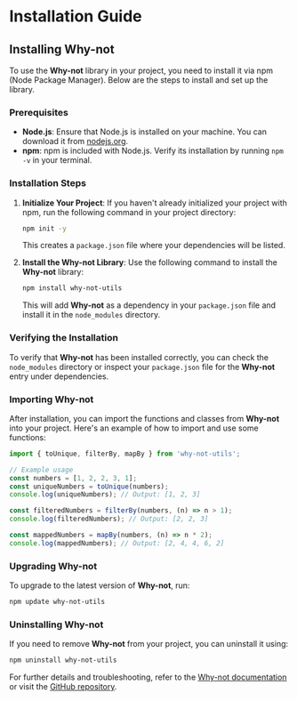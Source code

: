 # Installation Guide

## Installing Why-not

To use the **Why-not** library in your project, you need to install it via npm (Node Package Manager). Below are the steps to install and set up the library.

### Prerequisites

- **Node.js**: Ensure that Node.js is installed on your machine. You can download it from [nodejs.org](https://nodejs.org/).
- **npm**: npm is included with Node.js. Verify its installation by running `npm -v` in your terminal.

### Installation Steps

1. **Initialize Your Project**:
   If you haven't already initialized your project with npm, run the following command in your project directory:

   ```sh
   npm init -y
   ```

   This creates a `package.json` file where your dependencies will be listed.

2. **Install the Why-not Library**:
   Use the following command to install the **Why-not** library:
   ```sh
   npm install why-not-utils
   ```
   This will add **Why-not** as a dependency in your `package.json` file and install it in the `node_modules` directory.

### Verifying the Installation

To verify that **Why-not** has been installed correctly, you can check the `node_modules` directory or inspect your `package.json` file for the **Why-not** entry under dependencies.

### Importing Why-not

After installation, you can import the functions and classes from **Why-not** into your project. Here's an example of how to import and use some functions:

```js
import { toUnique, filterBy, mapBy } from 'why-not-utils';

// Example usage
const numbers = [1, 2, 2, 3, 1];
const uniqueNumbers = toUnique(numbers);
console.log(uniqueNumbers); // Output: [1, 2, 3]

const filteredNumbers = filterBy(numbers, (n) => n > 1);
console.log(filteredNumbers); // Output: [2, 2, 3]

const mappedNumbers = mapBy(numbers, (n) => n * 2);
console.log(mappedNumbers); // Output: [2, 4, 4, 6, 2]
```

### Upgrading Why-not

To upgrade to the latest version of **Why-not**, run:

```sh
npm update why-not-utils
```

### Uninstalling Why-not

If you need to remove **Why-not** from your project, you can uninstall it using:

```sh
npm uninstall why-not-utils
```

For further details and troubleshooting, refer to the [Why-not documentation](introduction.md) or visit the [GitHub repository](https://github.com/Naveen2070/why-not-utils).
